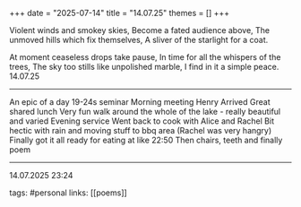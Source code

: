 +++
date = "2025-07-14"
title = "14.07.25"
themes = []
+++

Violent winds and smokey skies,
Become a fated audience above,
The unmoved hills which fix themselves,
A sliver of the starlight for a coat.

At moment ceaseless drops take pause,
In time for all the whispers of the trees,
The sky too stills like unpolished marble,
I find in it a simple peace.
14.07.25

---

An epic of a day
19-24s seminar
Morning meeting
Henry Arrived
Great shared lunch
Very fun walk around the whole of the lake - really beautiful and varied
Evening service
Went back to cook with Alice and Rachel
Bit hectic with rain and moving stuff to bbq area (Rachel was very hangry)
Finally got it all ready for eating at like 22:50
Then chairs, teeth and finally poem

---

14.07.2025 23:24

tags: #personal
links: [[poems]]
